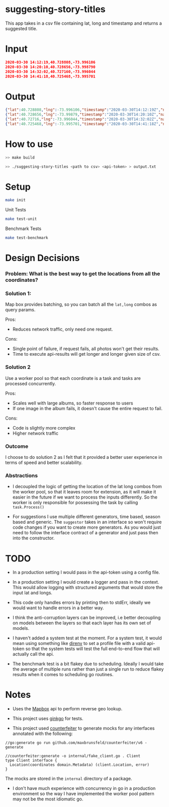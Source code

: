 # suggesting-story-titles

This app takes in a csv file containing lat, long and timestamp 
and returns a suggested title.

# Input
```json
2020-03-30 14:12:19,40.728808,-73.996106
2020-03-30 14:20:10,40.728656,-73.998790
2020-03-30 14:32:02,40.727160,-73.996044
2020-03-30 14:41:18,40.725468,-73.995701
``` 

# Output
```json
{"lat":40.728808,"lng":-73.996106,"timestamp":"2020-03-30T14:12:19Z","name":"New York","title":"A blooming spring in New York"}
{"lat":40.728656,"lng":-73.99879,"timestamp":"2020-03-30T14:20:10Z","name":"New York","title":"Time well spent in New York"}
{"lat":40.72716,"lng":-73.996044,"timestamp":"2020-03-30T14:32:02Z","name":"New York","title":"Time well spent in New York"}
{"lat":40.725468,"lng":-73.995701,"timestamp":"2020-03-30T14:41:18Z","name":"New York","title":"A fun afternoon in New York"}
```

# How to use
```bash
>> make build

>> ./suggesting-story-titles <path to csv> <api-token> > output.txt
```

# Setup
```bash
make init
```

Unit Tests
```bash
make test-unit
```

Benchmark Tests
```bash
make test-benchmark
```

# Design Decisions

### Problem: What is the best way to get the locations from all the coordinates?

### Solution 1: 
Map box provides batching, so you can batch all the `lat,long` combos as query params.

Pros: 
* Reduces network traffic, only need one request.

Cons: 
* Single point of failure, if request fails, all photos won't get their results.
* Time to execute api-results will get longer and longer given size of csv.

### Solution 2

Use a worker pool so that each coordinate is a task and tasks are processed concurrently. 

Pros:
 * Scales well with large albums, so faster response to users
 * If one image in the album fails, it doesn't cause the entire request to fail.

Cons: 
 * Code is slightly more complex
 * Higher network traffic

### Outcome
I choose to do solution 2 as I felt that it provided a better user experience in terms
of speed and better scalability.

### Abstractions
* I decoupled the logic of getting the location of the lat long combos from the worker 
   pool, so that it leaves room for extension, as it will make it easier in the future if 
   we want to process the inputs differently. 
   So the worker is only responsible for possessing the task by calling `task.Process()`

* For suggestions I use multiple different generators, time based, season based and generic.
  The `suggestor` takes in an interface so won't require code changes if you want to create more
  generators. As you would just need to follow the interface contract of a generator and just pass
  then into the constructor. 
     
# TODO
 * In a production setting I would pass in the api-token using a config file. 
  
 * In a production setting I would create a logger and pass in the context. This would
   allow logging with structured arguments that would store the input lat and longs. 
   
 * This code only handles errors by printing then to stdErr, ideally we would want to handle errors
   in a better way.

 * I think the anti-corruption layers can be improved, i.e better decoupling on models between the layers
   so that each layer has its own set of models.
   
* I haven't added a system test at the moment. For a system test, it would mean using something like 
  [direnv](https://direnv.net/) to set a profile file with a valid api-token so that the system tests will
  test the full end-to-end flow that will actually call the api. 

* The benchmark test is a bit flakey due to scheduling. Ideally I would take the average 
of multiple runs rather than just a single run to reduce flakey results when it comes to 
    scheduling go routines.
 
# Notes
* Uses the [Mapbox](https://www.mapbox.com/) api to perform reverse geo lookup. 

* This project uses [ginkgo](https://github.com/onsi/ginkgo) for tests.
* This project used [counterfeiter](https://github.com/maxbrunsfeld/counterfeiter) to generate mocks for 
  any interfaces annotated with the following:
```golang
//go:generate go run github.com/maxbrunsfeld/counterfeiter/v6 -generate

//counterfeiter:generate -o internal/fake_client.go . Client
type Client interface {
  Location(coordinates domain.Metadata) (client.Location, error)
}
```
The mocks are stored in the `internal` directory of a package. 

* I don't have much experience with concurrency in go in a production environment 
so the way I have implemented the worker pool pattern may not be the most idiomatic go.
